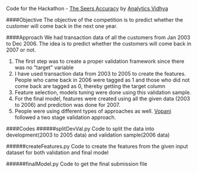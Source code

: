 Code for the Hackathon - [The Seers Accuracy](http://datahack.analyticsvidhya.com/contest/the-seers-accuracy) by [Analytics Vidhya](http://www.analyticsvidhya.com/)

####Objective
The objective of the competition is to predict whether the customer will come back in the next one year.

####Approach
We had transaction data of all the customers from Jan 2003 to Dec 2006. The idea is to predict whether the customers will come back in 2007 or not. 
1. The first step was to create a proper validation framework since there was no "target" variable
2. I have used transaction data from 2003 to 2005 to create the features. People who came back in 2006 were tagged as 1 and those who did not come back are tagged as 0, thereby getting the target column
3. Feature selection, models tuning were done using this validation sample.
4. For the final model, features were created using all the given data (2003 to 2006) and prediction was done for 2007.
5. People were using different types of approaches as well. [Vopani](https://github.com/rohanrao91/AnalyticsVidhya_SeersAccuracy) followed a two stage validation approach.

####Codes 
######splitDevVal.py
Code to split the data into development(2003 to 2005 data) and validation sample(2006 data) 

######createFeatures.py
Code to create the features from the given input dataset for both validation and final model

######finalModel.py
Code to get the final submission file
